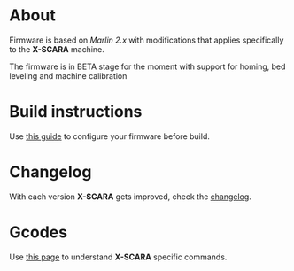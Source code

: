 About
===

Firmware is based on *Marlin 2.x* with modifications that applies specifically to the **X-SCARA** machine. 

The firmware is in BETA stage for the moment with support for homing, bed leveling and machine calibration

Build instructions
===
Use [this guide](CONFIGURE.md) to configure your firmware before build.

Changelog
===
With each version **X-SCARA** gets improved, check the [changelog](CHANGELOG.md). 

Gcodes
===
Use [this page](GCODES.md) to understand **X-SCARA** specific commands.


